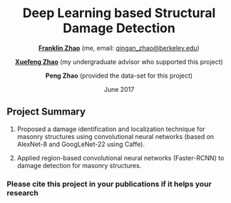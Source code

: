 <div align=center>
 
# Deep Learning based Structural Damage Detection

[**Franklin Zhao**](http://franklinzhao.top) (me, email: qingan_zhao@berkeley.edu)

[**Xuefeng Zhao**](http://www.cloudshm.com/intros/zhaoxuefeng_en.pdf) (my undergraduate advisor who supported this project) 

**Peng Zhao** (provided the data-set for this project)

June 2017

<div align=left>

## Project Summary

1. Proposed a damage identification and localization technique for masonry structures using convolutional neural networks (based on AlexNet-8 and GoogLeNet-22 using Caffe).

2. Applied region-based convolutional neural networks (Faster-RCNN) to damage detection for masonry structures.


### Please cite this project in your publications if it helps your research

